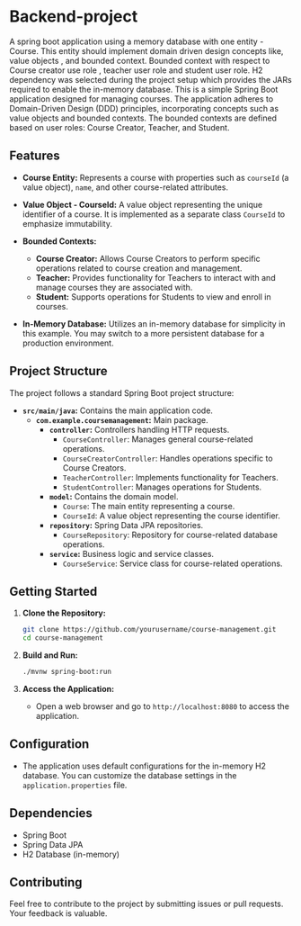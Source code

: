 # Backend-project
A spring boot application using a memory database with one entity - Course. This entity should implement domain driven design concepts like, value objects , and bounded context. Bounded context with respect to Course creator use role , teacher user role and student user role. 
H2 dependency was selected during the project setup which provides the JARs required to enable the in-memory database.
This is a simple Spring Boot application designed for managing courses. The application adheres to Domain-Driven Design (DDD) principles, incorporating concepts such as value objects and bounded contexts. The bounded contexts are defined based on user roles: Course Creator, Teacher, and Student.

## Features

- **Course Entity:** Represents a course with properties such as `courseId` (a value object), `name`, and other course-related attributes.

- **Value Object - CourseId:** A value object representing the unique identifier of a course. It is implemented as a separate class `CourseId` to emphasize immutability.

- **Bounded Contexts:**
  - **Course Creator:** Allows Course Creators to perform specific operations related to course creation and management.
  - **Teacher:** Provides functionality for Teachers to interact with and manage courses they are associated with.
  - **Student:** Supports operations for Students to view and enroll in courses.

- **In-Memory Database:** Utilizes an in-memory database for simplicity in this example. You may switch to a more persistent database for a production environment.

## Project Structure

The project follows a standard Spring Boot project structure:

- **`src/main/java`:** Contains the main application code.
  - **`com.example.coursemanagement`:** Main package.
    - **`controller`:** Controllers handling HTTP requests.
      - `CourseController`: Manages general course-related operations.
      - `CourseCreatorController`: Handles operations specific to Course Creators.
      - `TeacherController`: Implements functionality for Teachers.
      - `StudentController`: Manages operations for Students.
    - **`model`:** Contains the domain model.
      - `Course`: The main entity representing a course.
      - `CourseId`: A value object representing the course identifier.
    - **`repository`:** Spring Data JPA repositories.
      - `CourseRepository`: Repository for course-related database operations.
    - **`service`:** Business logic and service classes.
      - `CourseService`: Service class for course-related operations.

## Getting Started

1. **Clone the Repository:**
    ```bash
    git clone https://github.com/yourusername/course-management.git
    cd course-management
    ```

2. **Build and Run:**
    ```bash
    ./mvnw spring-boot:run
    ```

3. **Access the Application:**
    - Open a web browser and go to `http://localhost:8080` to access the application.

## Configuration

- The application uses default configurations for the in-memory H2 database. You can customize the database settings in the `application.properties` file.

## Dependencies

- Spring Boot
- Spring Data JPA
- H2 Database (in-memory)

## Contributing

Feel free to contribute to the project by submitting issues or pull requests. Your feedback is valuable.
